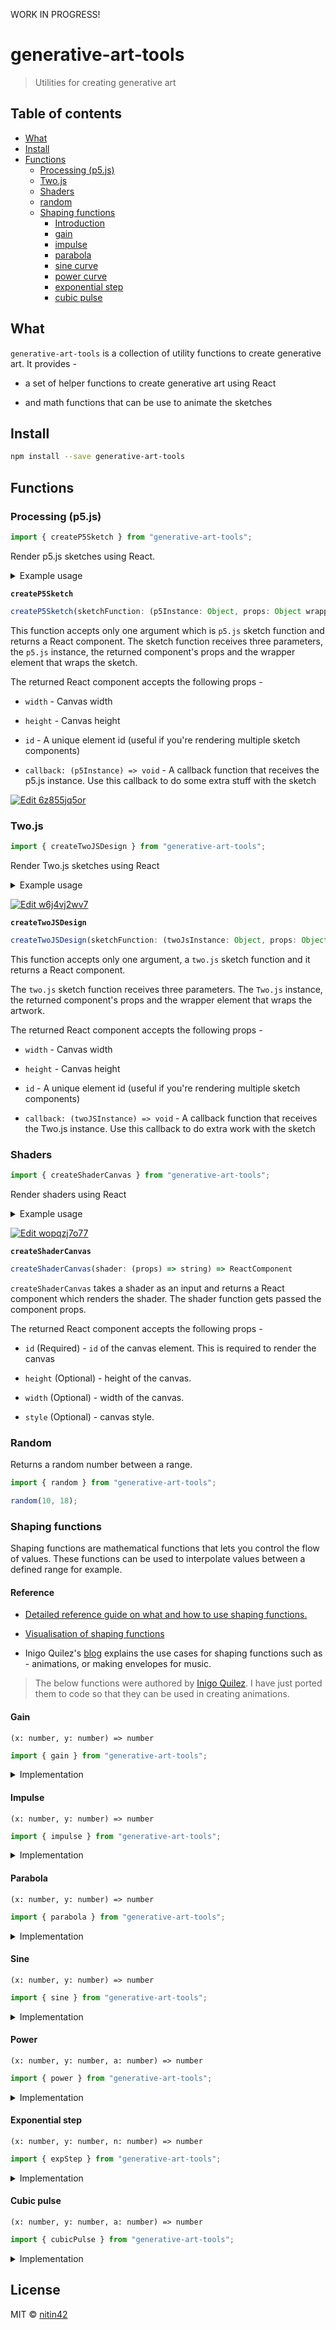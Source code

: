 WORK IN PROGRESS!

# generative-art-tools

> Utilities for creating generative art

## Table of contents

- [What](#what)
- [Install](#install)
- [Functions](#functions)
  - [Processing (p5.js)](#processing-p5js)
  - [Two.js](#twojs)
  - [Shaders](#shaders)
  - [random](#random)
  - [Shaping functions](https://github.com/nitin42/generative-art-tools#shaping-functions)
    - [Introduction](https://github.com/nitin42/generative-art-tools#reference)
    - [gain](https://github.com/nitin42/generative-art-tools#gain)
    - [impulse](https://github.com/nitin42/generative-art-tools#impulse)
    - [parabola](https://github.com/nitin42/generative-art-tools#parabola)
    - [sine curve](https://github.com/nitin42/generative-art-tools#sine)
    - [power curve](https://github.com/nitin42/generative-art-tools#power)
    - [exponential step](https://github.com/nitin42/generative-art-tools#exponential-step)
    - [cubic pulse](https://github.com/nitin42/generative-art-tools#cubic-pulse)

## What

`generative-art-tools` is a collection of utility functions to create generative art. It provides -

- a set of helper functions to create generative art using React

- and math functions that can be use to animate the sketches

## Install

```bash
npm install --save generative-art-tools
```

## Functions

### Processing (p5.js)

```js
import { createP5Sketch } from "generative-art-tools";
```

Render p5.js sketches using React.

<details>
  <summary>Example usage</summary>
  <p>

```js
import React from "react";
import ReactDOM from "react-dom";
import { createP5Sketch } from "generative-art-tools";

function sketch(p5Instance, componentProps, wrapperElement) {
  let pause = true;

  p5Instance.setup = function() {
    p5Instance.createCanvas(500, 500);
    p5Instance.noFill();
    p5Instance.background(255);
    p5Instance.stroke(0, 15);
    p5Instance.frameRate(30);
  };

  p5Instance.mousePressed = function() {
    pause = !pause;
  };

  p5Instance.draw = function() {
    if (!pause) {
      p5Instance.push();
      p5Instance.translate(p5Instance.width / 2, p5Instance.height / 2);
      p5Instance.rotate(p5Instance.frameCount);

      const circleResolution = parseInt(
        p5Instance.map(p5Instance.mouseY + 50, 0, p5Instance.height, 2, 10)
      );
      const radius = p5Instance.mouseX - p5Instance.width / 2;
      const angle = (2 * Math.PI) / circleResolution;

      p5Instance.beginShape();

      for (let i = 0; i <= circleResolution; i++) {
        const x = Math.cos(angle * i) * radius;
        const y = Math.sin(angle * i) * radius;

        p5Instance.strokeWeight(i / 2);
        p5Instance.vertex(x, y);
      }

      p5Instance.endShape(p5Instance.CLOSE);

      p5Instance.pop();
    }
  };
}

const Shapes = createP5Sketch(sketch);

function App(props) {
  return <Shapes id="Shapes" />;
}

ReactDOM.render(<App />, document.getElementById("element-id"));
```

  </p>
</details>

**`createP5Sketch`**

```js
createP5Sketch(sketchFunction: (p5Instance: Object, props: Object wrapperEl: HTMLElement) => void) => ReactComponent
```

This function accepts only one argument which is `p5.js` sketch function and returns a React component. The sketch function receives three parameters, the `p5.js` instance, the returned component's props and the wrapper element that wraps the sketch.

The returned React component accepts the following props -

- `width` - Canvas width

- `height` - Canvas height

- `id` - A unique element id (useful if you're rendering multiple sketch components)

- `callback: (p5Instance) => void` - A callback function that receives the p5.js instance. Use this callback to do some extra stuff with the sketch

[![Edit 6z855jq5or](https://codesandbox.io/static/img/play-codesandbox.svg)](https://codesandbox.io/s/6z855jq5or?fontsize=14)

### Two.js

```js
import { createTwoJSDesign } from "generative-art-tools";
```

Render Two.js sketches using React

<details>
  <summary>Example usage</summary>
  <p>

```jsx
import React from "react";
import ReactDOM from "react-dom";
import { createTwoJSDesign, random } from "generative-art-tools";

const colors = {
  CIRCLE_ONE: "#ebedee",
  CIRCLE_TWO: "#7f8a93",
  CIRCLE_THREE: "#374047"
};

const drawCircle = (offset, color, instance) => {
  const circles = [];

  for (let x = 20; x <= instance.width - 5; x += 15) {
    const circle = instance.makeCircle(offset, x, random(0, 10));
    circle.fill = color;
    circle.stroke = "#dee1e3";

    circles.push(circle);
  }

  return circles;
};

const drawPattern = (instance, props) => {
  let renderedCircles = [];

  for (let x = 20; x <= instance.width - 28; x += props.positionOffsetOne) {
    renderedCircles.push(drawCircle(x, colors.CIRCLE_THREE, instance));
    x += props.positionOffsetTwo;

    renderedCircles.push(drawCircle(x, colors.CIRCLE_TWO, instance));
    x += props.positionOffsetThree;

    renderedCircles.push(drawCircle(x, colors.CIRCLE_ONE, instance));
  }

  return renderedCircles;
};

const offsets = {
  positionOffsetOne: 10,
  positionOffsetTwo: 25,
  positionOffsetThree: 30
};

// On each update/page refresh, it displaces the circles randomly
const renderCircles = (twoJSInstance, componentProps, wrapperElement) => {
  const circles = drawPattern(twoJSInstance, offsets);

  twoJSInstance.render();
};

const Circles = createTwoJSDesign(renderCircles);

function App(props) {
  return <Circles id="Shapes" width={500} height={500} />;
}

ReactDOM.render(<App />, document.getElementById("element-id"));
```

  </p>
</details>

[![Edit w6j4vj2wv7](https://codesandbox.io/static/img/play-codesandbox.svg)](https://codesandbox.io/s/w6j4vj2wv7?fontsize=14)

**`createTwoJSDesign`**

```js
createTwoJSDesign(sketchFunction: (twoJsInstance: Object, props: Object wrapperEl: HTMLElement) => void) => ReactComponent
```

This function accepts only one argument, a `two.js` sketch function and it returns a React component.

The `two.js` sketch function receives three parameters. The `Two.js` instance, the returned component's props and the wrapper element that wraps the artwork.

The returned React component accepts the following props -

- `width` - Canvas width

- `height` - Canvas height

- `id` - A unique element id (useful if you're rendering multiple sketch components)

- `callback: (twoJSInstance) => void` - A callback function that receives the Two.js instance. Use this callback to do extra work with the sketch

### Shaders

```js
import { createShaderCanvas } from "generative-art-tools";
```

Render shaders using React

<details>
  <summary>Example usage</summary>
  <p>

```jsx
import React, { Component } from "react";

import { createShaderCanvas } from "generative-art-tools";

const shader = props => `
  #ifdef GL_ES
  precision mediump float;
  #endif

  uniform float u_time;
  uniform vec2 u_mouse;
  uniform vec2 u_resolution;
  
  float expStep( float x, float k, float n ){
    return exp( -k*pow(x,n) );
  }
  
  void main() {
    vec2 point = gl_FragCoord.xy / u_resolution.xy;
    float px = 1.0 / u_resolution.y;
    vec2 cp = vec2(cos(u_time),sin(u_time)) * 0.618 + 0.620;
  
    float l = expStep(point.x, ${props.timeSync ? "cp.x * u_time" : "cp.x"}, ${
  props.timeSync ? "cp.y * u_time" : "cp.y"
});
    
    vec3 color = vec3(smoothstep(l, l+px, point.y), sin(u_time), cos(cp.y) * 0.5);
      
    gl_FragColor = vec4(color, 1.0);
  }
`;

const ShaderComponent = createShaderCanvas(shader);

class App extends Component {
  state = {
    timeSync: false
  };

  updateState = e => this.setState(state => ({ timeSync: !state.timeSync }));

  render() {
    const { timeSync } = this.state;

    return (
      <div onClick={this.updateState}>
        <ShaderComponent id="exponential-step-curve" timeSync={timeSync} />
      </div>
    );
  }
}
```

  </p>
</details>

[![Edit wopqzj7o77](https://codesandbox.io/static/img/play-codesandbox.svg)](https://codesandbox.io/s/wopqzj7o77)

**`createShaderCanvas`**

```js
createShaderCanvas(shader: (props) => string) => ReactComponent
```

`createShaderCanvas` takes a shader as an input and returns a React component which renders the shader. The shader function gets passed the component props.

The returned React component accepts the following props -

- `id` (Required) - `id` of the canvas element. This is required to render the canvas

- `height` (Optional) - height of the canvas.

- `width` (Optional) - width of the canvas.

- `style` (Optional) - canvas style.

### Random

Returns a random number between a range.

```js
import { random } from "generative-art-tools";

random(10, 18);
```

### Shaping functions

Shaping functions are mathematical functions that lets you control the flow of values. These functions can be used to interpolate values between a defined range for example.

#### Reference

- [Detailed reference guide on what and how to use shaping functions.](https://thebookofshaders.com/05/)

- [Visualisation of shaping functions](https://shaping-functions.surge.sh)

- Inigo Quilez's [blog](http://www.iquilezles.org/www/index.htm) explains the use cases for shaping functions such as - animations, or making envelopes for music.

> The below functions were authored by [Inigo Quilez](http://www.iquilezles.org/index.html). I have just ported them to code so that they can be used in creating animations.

#### Gain

`(x: number, y: number) => number`

```js
import { gain } from "generative-art-tools";
```

<details>
  <summary>Implementation</summary>
  <p>

```js
const gain = (x: number, y: number): number => {
  const a = 0.5 * Math.pow(2 * (x < 0.5 ? x : 1 - x), y);
  return x < 0.5 ? a : 1 - a;
};
```

</p></details>

#### Impulse

`(x: number, y: number) => number`

```js
import { impulse } from "generative-art-tools";
```

<details>
  <summary>Implementation</summary>
  <p>

```js
const impulse = (x: number, y: number): number => {
  const h = y * x;
  return h * Math.exp(1 - h);
};
```

</p></details>

#### Parabola

`(x: number, y: number) => number`

```js
import { parabola } from "generative-art-tools";
```

<details>
  <summary>Implementation</summary>
  <p>

```js
const parabola = (x: number, y: number): number => Math.pow(4 * x * (1 - x), y);
```

</p></details>

#### Sine

`(x: number, y: number) => number`

```js
import { sine } from "generative-art-tools";
```

<details>
  <summary>Implementation</summary>
  <p>

```js
const sine = (x: number, y: number): number => {
  const a = 3.1459265359 * y * x - 1;
  return Math.sin(a) / a;
};
```

</p></details>

#### Power

`(x: number, y: number, a: number) => number`

```js
import { power } from "generative-art-tools";
```

<details>
  <summary>Implementation</summary>
  <p>

```js
const power = (x: number, a: number, b: number): number => {
  const k = Math.pow(a + b, a + b) / (Math.pow(a, a) * Math.pow(b, b));
  return k * Math.pow(x, a) * Math.pow(1 - x, b);
};
```

</p></details>

#### Exponential step

`(x: number, y: number, n: number) => number`

```js
import { expStep } from "generative-art-tools";
```

<details>
  <summary>Implementation</summary>
  <p>

```js
const expStep = (x: number, y: number, n: number): number => {
  return Math.exp(-y * Math.pow(x, n));
};
```

</p></details>

#### Cubic pulse

`(x: number, y: number, a: number) => number`

```js
import { cubicPulse } from "generative-art-tools";
```

<details>
  <summary>Implementation</summary>
  <p>

```js
const cubicPulse = (x: number, y: number, a: number): number => {
  x = Math.abs(x - a);
  if (x > y) return 0;

  x /= y;
  return 1 - x * x * (3 - 2 * x);
};
```

</p></details>

## License

MIT © [nitin42](https://github.com/nitin42)
